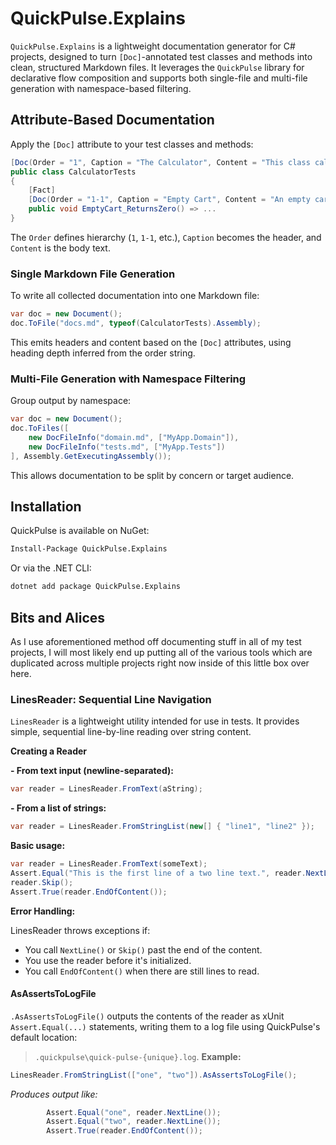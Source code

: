 # QuickPulse.Explains
`QuickPulse.Explains` is a lightweight documentation generator for C# projects,
designed to turn `[Doc]`-annotated test classes and methods into clean, structured Markdown files.
It leverages the `QuickPulse` library for declarative flow composition and supports
both single-file and multi-file generation with namespace-based filtering.

## Attribute-Based Documentation
Apply the `[Doc]` attribute to your test classes and methods:

```csharp
[Doc(Order = "1", Caption = "The Calculator", Content = "This class calculates totals.")]
public class CalculatorTests
{
    [Fact]
    [Doc(Order = "1-1", Caption = "Empty Cart", Content = "An empty cart always totals to 0.")]
    public void EmptyCart_ReturnsZero() => ...
}
```
The `Order` defines hierarchy (`1`, `1-1`, etc.), `Caption` becomes the header, and `Content` is the body text.
### Single Markdown File Generation
To write all collected documentation into one Markdown file:

```csharp
var doc = new Document();
doc.ToFile("docs.md", typeof(CalculatorTests).Assembly);
```

This emits headers and content based on the `[Doc]` attributes, using heading depth inferred from the order string.
### Multi-File Generation with Namespace Filtering
Group output by namespace:
```csharp
var doc = new Document();
doc.ToFiles([
    new DocFileInfo("domain.md", ["MyApp.Domain"]),
    new DocFileInfo("tests.md", ["MyApp.Tests"])
], Assembly.GetExecutingAssembly());
```
This allows documentation to be split by concern or target audience.

## Installation

QuickPulse is available on NuGet:

```bash
Install-Package QuickPulse.Explains
```

Or via the .NET CLI:

```bash
dotnet add package QuickPulse.Explains
```
## Bits and Alices
As I use aforementioned method off documenting stuff in all of my test projects, I will most likely end up putting
all of the various tools which are duplicated across multiple projects right now inside of this little box over here.
### LinesReader: Sequential Line Navigation
`LinesReader` is a lightweight utility intended for use in tests. It provides simple,
sequential line-by-line reading over string content.

**Creating a Reader**

**- From text input (newline-separated):**
```csharp
var reader = LinesReader.FromText(aString);
```

**- From a list of strings:**
```csharp
var reader = LinesReader.FromStringList(new[] { "line1", "line2" });
```

**Basic usage:**
```csharp
var reader = LinesReader.FromText(someText);
Assert.Equal("This is the first line of a two line text.", reader.NextLine());
reader.Skip();
Assert.True(reader.EndOfContent());
```

**Error Handling:**

LinesReader throws exceptions if:
- You call `NextLine()` or `Skip()` past the end of the content.
- You use the reader before it's initialized.
- You call `EndOfContent()` when there are still lines to read.

#### AsAssertsToLogFile
`.AsAssertsToLogFile()` outputs the contents of the reader as xUnit `Assert.Equal(...)` statements,
writing them to a log file using QuickPulse's default location:
> `.quickpulse\quick-pulse-{unique}.log`.
**Example:**
```csharp
LinesReader.FromStringList(["one", "two"]).AsAssertsToLogFile();
```
*Produces output like:*
```csharp
        Assert.Equal("one", reader.NextLine());
        Assert.Equal("two", reader.NextLine());
        Assert.True(reader.EndOfContent());
```
